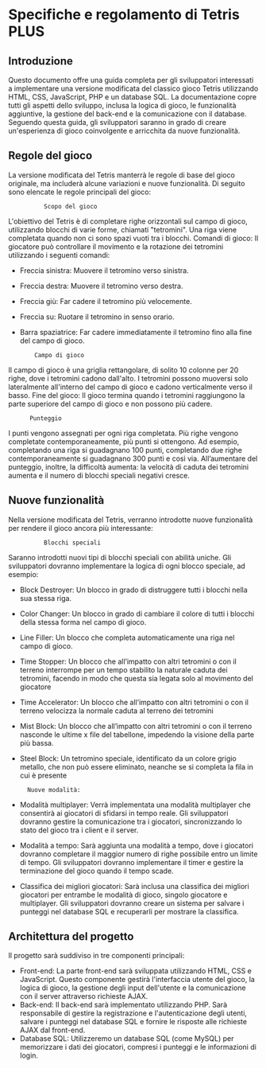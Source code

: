 # Specifiche e regolamento di Tetris PLUS

## Introduzione
Questo documento offre una guida completa per gli sviluppatori interessati a implementare una versione modificata del classico gioco Tetris utilizzando HTML, CSS, JavaScript, PHP e un database SQL. La documentazione copre tutti gli aspetti dello sviluppo, inclusa la logica di gioco, le funzionalità aggiuntive, la gestione del back-end e la comunicazione con il database. Seguendo questa guida, gli sviluppatori saranno in grado di creare un'esperienza di gioco coinvolgente e arricchita da nuove funzionalità.

## Regole del gioco
La versione modificata del Tetris manterrà le regole di base del gioco originale, ma includerà alcune variazioni e nuove funzionalità. Di seguito sono elencate le regole principali del gioco:
            
              Scopo del gioco
L'obiettivo del Tetris è di completare righe orizzontali sul campo di gioco, utilizzando blocchi di varie forme, chiamati "tetromini". Una riga viene completata quando non ci sono spazi vuoti tra i blocchi.
Comandi di gioco: Il giocatore può controllare il movimento e la rotazione dei tetromini utilizzando i seguenti comandi:
- Freccia sinistra: Muovere il tetromino verso sinistra.
- Freccia destra: Muovere il tetromino verso destra.
- Freccia giù: Far cadere il tetromino più velocemente.
- Freccia su: Ruotare il tetromino in senso orario.
- Barra spaziatrice: Far cadere immediatamente il tetromino fino alla fine del campo di gioco.

          Campo di gioco
Il campo di gioco è una griglia rettangolare, di solito 10 colonne per 20 righe, dove i tetromini cadono dall'alto. I tetromini possono muoversi solo lateralmente all'interno del campo di gioco e cadono verticalmente verso il basso.
Fine del gioco: Il gioco termina quando i tetromini raggiungono la parte superiore del campo di gioco e non possono più cadere.

          Punteggio
I punti vengono assegnati per ogni riga completata. Più righe vengono completate contemporaneamente, più punti si ottengono. Ad esempio, completando una riga si guadagnano 100 punti, completando due righe contemporaneamente si guadagnano 300 punti e così via.
All’aumentare del punteggio, inoltre, la difficoltà aumenta: la velocità di caduta dei tetromini aumenta e il numero di blocchi speciali negativi cresce.

## Nuove funzionalità
Nella versione modificata del Tetris, verranno introdotte nuove funzionalità per rendere il gioco ancora più interessante:
                  
              Blocchi speciali
Saranno introdotti nuovi tipi di blocchi speciali con abilità uniche. Gli sviluppatori dovranno implementare la logica di ogni blocco speciale, ad esempio:
- Block Destroyer: Un blocco in grado di distruggere tutti i blocchi nella sua stessa riga.
- Color Changer: Un blocco in grado di cambiare il colore di tutti i blocchi della stessa forma nel campo di gioco.
- Line Filler: Un blocco che completa automaticamente una riga nel campo di gioco.
- Time Stopper: Un blocco che all’impatto con altri tetromini o con il terreno interrompe per un tempo stabilito la naturale caduta dei tetromini, facendo in modo che questa sia legata solo al movimento del giocatore
- Time Accelerator: Un blocco che all’impatto con altri tetromini o con il terreno velocizza la normale caduta al terreno dei tetromini
- Mist Block: Un blocco che all’impatto con altri tetromini o con il terreno nasconde le ultime x file del tabellone, impedendo la visione della parte più bassa.
- Steel Block: Un tetromino speciale, identificato da un colore grigio metallo, che non può essere eliminato, neanche se si completa la fila in cui è presente

  
      	Nuove modalità:
- Modalità multiplayer: Verrà implementata una modalità multiplayer che consentirà ai giocatori di sfidarsi in tempo reale. Gli sviluppatori dovranno gestire la comunicazione tra i giocatori, sincronizzando lo stato del gioco tra i client e il server.
- Modalità a tempo: Sarà aggiunta una modalità a tempo, dove i giocatori dovranno completare il maggior numero di righe possibile entro un limite di tempo. Gli sviluppatori dovranno implementare il timer e gestire la terminazione del gioco quando il tempo scade.
- Classifica dei migliori giocatori: Sarà inclusa una classifica dei migliori giocatori per entrambe le modalità di gioco, singolo giocatore e multiplayer. Gli sviluppatori dovranno creare un sistema per salvare i punteggi nel database SQL e recuperarli per mostrare la classifica.

## Architettura del progetto
Il progetto sarà suddiviso in tre componenti principali:
- Front-end: La parte front-end sarà sviluppata utilizzando HTML, CSS e JavaScript. Questo componente gestirà l'interfaccia utente del gioco, la logica di gioco, la gestione degli input dell'utente e la comunicazione con il server attraverso richieste AJAX.
- Back-end: Il back-end sarà implementato utilizzando PHP. Sarà responsabile di gestire la registrazione e l'autenticazione degli utenti, salvare i punteggi nel database SQL e fornire le risposte alle richieste AJAX dal front-end.
- Database SQL: Utilizzeremo un database SQL (come MySQL) per memorizzare i dati dei giocatori, compresi i punteggi e le informazioni di login.



